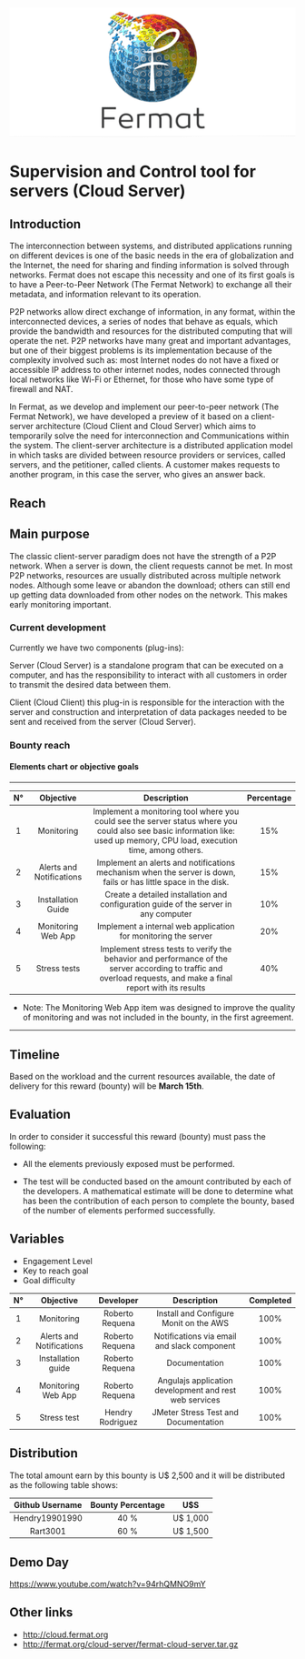 ![alt text](https://raw.githubusercontent.com/Fermat-ORG/media-kit/master/MediaKit/Logotype/fermat_logo_3D/Fermat_logo_v2_readme_1024x466.png  "Fermat Logo")

# Supervision and Control tool for servers (Cloud Server)

## Introduction

The interconnection between systems, and distributed applications running on different devices is one of the basic needs in the era of globalization and the Internet, the need for sharing and finding information is solved through networks. Fermat does not escape this necessity and one of its first goals is to have a Peer-to-Peer Network (The Fermat Network) to exchange all their metadata, and information relevant to its operation.

P2P networks allow direct exchange of information, in any format, within the interconnected devices, a series of nodes that behave as equals, which provide the bandwidth and resources for the distributed computing that will operate the net. P2P networks have many great and important advantages, but one of their biggest problems is its implementation because of the complexity involved such as: most Internet nodes do not have a fixed or accessible IP address to other internet nodes, nodes connected through local networks like Wi-Fi or Ethernet, for those who have some type of firewall and NAT.

In Fermat, as we develop and implement our peer-to-peer network (The Fermat Network), we have developed a preview of it based on a client-server architecture (Cloud Client and Cloud Server) which aims to temporarily solve the need for interconnection and Communications within the system. The client-server architecture is a distributed application model in which tasks are divided between resource providers or services, called servers, and the petitioner, called clients. A customer makes requests to another program, in this case the server, who gives an answer back.

## Reach

## Main purpose

The classic client-server paradigm does not have the strength of a P2P network. When a server is down, the client requests cannot be met. In most P2P networks, resources are usually distributed across multiple network nodes. Although some leave or abandon the download; others can still end up getting data downloaded from other nodes on the network. This makes early monitoring important.

### Current development

Currently we have two components (plug-ins):

Server (Cloud Server) is a standalone program that can be executed on a computer, and has the responsibility to interact with all customers in order to transmit the desired data between them.

Client (Cloud Client) this plug-in is responsible for the interaction with the server and construction and interpretation of data packages needed to be sent and received from the server (Cloud Server).

### Bounty reach

#### Elements chart or objective goals


---
| N° | Objective | Description | Percentage |
|:--:|:--------:|:-----------:|:-------------:|
| 1 |Monitoring	| Implement a monitoring tool where you could see the server status where you could also see basic information like: used up memory, CPU load, execution time, among others. | 15% |
| 2 | Alerts and Notifications | Implement an alerts and notifications mechanism when the server is down, fails or has little space in the disk.| 15% |
|3| Installation Guide | Create a detailed installation and configuration guide of the server in any computer | 10% |
|4| Monitoring Web App | Implement a internal web application for monitoring the server | 20% |
|5| Stress tests |Implement stress tests to verify the behavior and performance of the server according to traffic and overload requests, and make a final report with its results | 40% |

* Note: The Monitoring Web App item was designed to improve the quality of monitoring and was not included in the bounty, in the first agreement.

---

## Timeline

Based on the workload and the current resources available, the date of delivery for this reward (bounty) will be  **March 15th**.

## Evaluation

In order to consider it successful this reward (bounty) must pass the following:

* All the elements previously exposed must be performed.

* The test will be conducted based on the amount contributed by each of the developers. A mathematical estimate will be done to determine what has been the contribution of each person to complete the bounty, based of the number of elements performed successfully.

## Variables

* Engagement Level
* Key to reach goal
* Goal difficulty

| N° | Objective  | Developer | Description | Completed |
|:--:|:---------:|:-------------:| :-------------:| :-------------:|
| 1  | Monitoring | Roberto Requena | Install and Configure Monit on the AWS | 100% |
| 2  | Alerts and Notifications | Roberto Requena | Notifications via email and slack component | 100% |
| 3  | Installation guide | Roberto Requena | Documentation | 100% |
| 4  | Monitoring Web App | Roberto Requena | Angulajs application development and rest web services| 100% |
| 5  | Stress test | Hendry Rodriguez | JMeter Stress Test and Documentation | 100% |

## Distribution

The total amount earn by this bounty is U$ 2,500 and it will be distributed as the following table shows:

| Github Username | Bounty Percentage |   U$S   |
|:---------------:|:-----------------:|:-------:|
| Hendry19901990  | 40 %              | U$ 1,000|
| Rart3001        | 60 %              | U$ 1,500|

## Demo Day

https://www.youtube.com/watch?v=94rhQMNO9mY

## Other links

* http://cloud.fermat.org
* http://fermat.org/cloud-server/fermat-cloud-server.tar.gz

